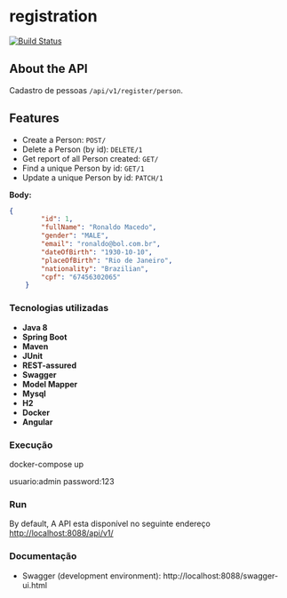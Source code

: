 # registration

[![Build Status](https://travis-ci.org/RodrigoRP/registration.svg?branch=master)](https://travis-ci.org/RodrigoRP/registration)

## About the API

Cadastro de pessoas `/api/v1/register/person`.

## Features

* Create a Person: `POST/`
* Delete a Person (by id): `DELETE/1`
* Get report of all Person created: `GET/`
* Find a unique Person by id: `GET/1`
* Update a unique Person by id: `PATCH/1`


**Body:**

```json
{
        "id": 1,
        "fullName": "Ronaldo Macedo",
        "gender": "MALE",
        "email": "ronaldo@bol.com.br",
        "dateOfBirth": "1930-10-10",
        "placeOfBirth": "Rio de Janeiro",
        "nationality": "Brazilian",
        "cpf": "67456302065"
    }
```

### Tecnologias utilizadas

* **Java 8**
* **Spring Boot**
* **Maven**
* **JUnit**
* **REST-assured**
* **Swagger**
* **Model Mapper**
* **Mysql**
* **H2**
* **Docker**
* **Angular**




### Execução

docker-compose up

usuario:admin
password:123

### Run

By default, A API esta disponível no seguinte endereço [http://localhost:8088/api/v1/](http://localhost:8080/api/v1/)

### Documentação

* Swagger (development environment): http://localhost:8088/swagger-ui.html



